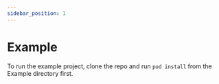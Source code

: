 ```yaml
---
sidebar_position: 1
---
```


# Example

To run the example project, clone the repo and run `pod install` from the Example directory first.
